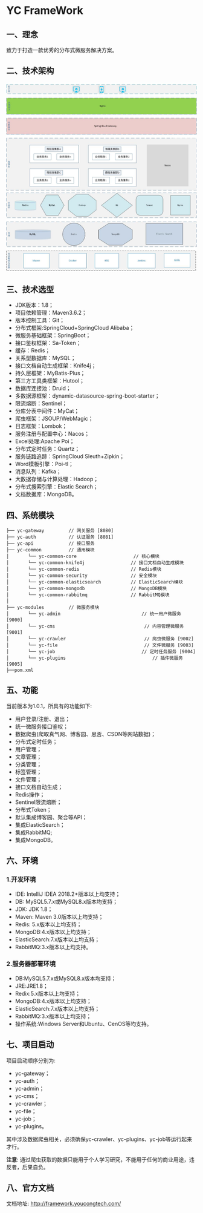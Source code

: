 # YC FrameWork

## 一、理念
致力于打造一款优秀的分布式微服务解决方案。

## 二、技术架构
![技术架构图](./doc/技术架构图-V1.0.jpg)

## 三、技术选型
- JDK版本：1.8；
- 项目依赖管理：Maven3.6.2；
- 版本控制工具：Git；
- 分布式框架:SpringCloud+SpringCloud Alibaba；
- 微服务基础框架：SpringBoot；
- 接口鉴权框架：Sa-Token；
- 缓存：Redis；
- 关系型数据库：MySQL；
- 接口文档自动生成框架：Knife4j；
- 持久层框架：MyBatis-Plus；
- 第三方工具类框架：Hutool；
- 数据库连接池：Druid；
- 多数据源框架：dynamic-datasource-spring-boot-starter；
- 限流熔断：Sentinel；
- 分库分表中间件：MyCat；
- 爬虫框架：JSOUP/WebMagic；
- 日志框架：Lombok；
- 服务注册与配置中心：Nacos；
- Excel处理:Apache Poi；
- 分布式定时任务：Quartz；
- 服务链路追踪：SpringCloud Sleuth+Zipkin；
- Word模板引擎：Poi-tl；
- 消息队列：Kafka；
- 大数据存储与计算处理：Hadoop；
- 分布式搜索引擎：Elastic Search；
- 文档数据库：MongoDB。

## 四、系统模块
````   
├── yc-gateway         // 网关服务 [8080]
├── yc-auth            // 认证服务 [8081]
├── yc-api             // 接口服务
├── yc-common          // 通用模块
│       └── yc-common-core                     // 核心模块
│       └── yc-common-knife4j                 // 接口文档自动生成模块
│       └── yc-common-redis                   // Redis模块
│       └── yc-common-security                // 安全模块
│       └── yc-common-elasticsearch           // ElasticSearch模块
│       └── yc-common-mongodb                 // MongoDB模块
│       └── yc-common-rabbitmq                // RabbitMQ模块
│                         
├── yc-modules         // 微服务模块
│       └── yc-admin                              // 统一用户微服务 [9000]
│       └── yc-cms                                 // 内容管理微服务 [9001]
│       └── yc-crawler                             // 爬虫微服务 [9002]
│       └── yc-file                                // 文件微服务 [9003]
│       └── yc-job                                // 定时任务服务 [9004]
│       └── yc-plugins                                // 插件微服务 [9005]
├──pom.xml                
````

## 五、功能
当前版本为1.0.1，所具有的功能如下:

- 用户登录/注册、退出；
- 统一微服务接口鉴权；
- 数据爬虫(爬取真气网、博客园、思否、CSDN等网站数据)；
- 分布式定时任务；
- 用户管理；
- 文章管理；
- 分类管理；
- 标签管理；
- 文件管理；
- 接口文档自动生成；
- Redis操作；
- Sentinel限流熔断；
- 分布式Token；
- 默认集成博客园、聚合等API；
- 集成ElasticSearch；
- 集成RabbitMQ;
- 集成MongoDB。



## 六、环境

### 1.开发环境
- IDE: IntelliJ IDEA 2018.2+版本以上均支持；
- DB: MySQL5.7.x或MySQL8.x版本均支持；
- JDK: JDK 1.8；
- Maven: Maven 3.0版本以上均支持；
- Redis: 5.x版本以上均支持；
- MongoDB:4.x版本以上均支持；
- ElasticSearch:7.x版本以上均支持；
- RabbitMQ:3.x版本以上均支持。

### 2.服务器部署环境
- DB:MySQL5.7.x或MySQL8.x版本均支持；
- JRE:JRE1.8；
- Redix:5.x版本以上均支持；
- MongoDB:4.x版本以上均支持；
- ElasticSearch:7.x版本以上均支持；
- RabbitMQ:3.x版本以上均支持；
- 操作系统:Windows Server和Ubuntu、CenOS等均支持。


## 七、项目启动
项目启动顺序分别为:
- yc-gateway；
- yc-auth；
- yc-admin；
- yc-cms；
- yc-crawler；
- yc-file；
- yc-job；
- yc-plugins。

其中涉及数据爬虫相关，必须确保yc-crawler、yc-plugins、yc-job等运行起来才行。

**注意**:
通过爬虫获取的数据只能用于个人学习研究，不能用于任何的商业用途，违反者，后果自负。

## 八、官方文档
文档地址:
http://framework.youcongtech.com/
